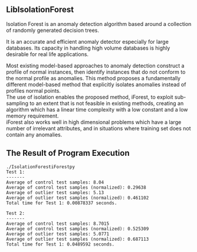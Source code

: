 ## LibIsolationForest ##

Isolation Forest is an anomaly detection algorithm based around a collection of randomly generated decision trees.

It is an accurate and efficient anomaly detector especially for large databases. Its capacity in handling high
volume databases is highly desirable for real life applications.

Most existing model-based approaches to anomaly detection construct a profile of normal instances, then identify instances that do not conform to the normal profile as anomalies. 
This method proposes a fundamentally different model-based method that explicitly isolates anomalies instead of profiles normal points.  
The use of isolation enables the proposed method, iForest, to exploit sub-sampling to an extent that is not feasible in existing methods, 
creating an algorithm which has a linear time complexity with a low constant and a low memory requirement.  
iForest also works well in high dimensional problems which have a large number of irrelevant attributes, and in situations where training set does not contain any anomalies.


## The Result of Program Execution ##
```
./IsolationForestiForestpy
Test 1:
-------
Average of control test samples: 8.04
Average of control test samples (normalized): 0.29638
Average of outlier test samples: 5.13
Average of outlier test samples (normalized): 0.461102
Total time for Test 1: 0.00878337 seconds.

Test 2:
-------
Average of control test samples: 8.7015
Average of control test samples (normalized): 0.525309
Average of outlier test samples: 5.0771
Average of outlier test samples (normalized): 0.687113
Total time for Test 1: 0.0489592 seconds.

```
